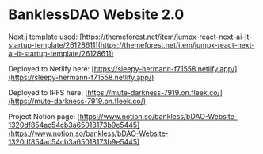 # BanklessDAO Website 2.0

Next.j template used: [https://themeforest.net/item/jumpx-react-next-ai-it-startup-template/26128611](https://themeforest.net/item/jumpx-react-next-ai-it-startup-template/26128611)

Deployed to Netlify here: [https://sleepy-hermann-f71558.netlify.app/](https://sleepy-hermann-f71558.netlify.app/)

Deployed to IPFS here: [https://mute-darkness-7919.on.fleek.co/](https://mute-darkness-7919.on.fleek.co/)

Project Notion page: [https://www.notion.so/bankless/bDAO-Website-1320df854ac54cb3a65018173b9e5445](https://www.notion.so/bankless/bDAO-Website-1320df854ac54cb3a65018173b9e5445)
